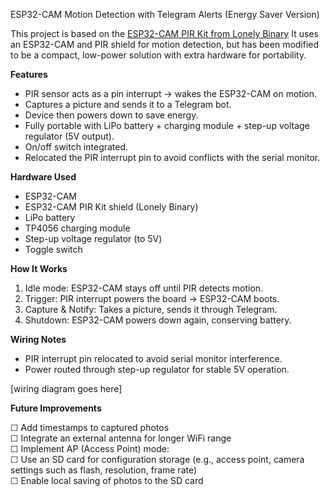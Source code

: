 ESP32-CAM Motion Detection with Telegram Alerts (Energy Saver Version)

This project is based on the [ESP32-CAM PIR Kit from Lonely Binary](https://lonelybinary.com/products/esp32cam-pir-kit)
It uses an ESP32-CAM and PIR shield for motion detection, but has been modified to be a compact, low-power solution with extra hardware for portability.


**Features**
- PIR sensor acts as a pin interrupt → wakes the ESP32-CAM on motion.  
- Captures a picture and sends it to a Telegram bot.  
- Device then powers down to save energy.  
- Fully portable with LiPo battery + charging module + step-up voltage regulator (5V output).  
- On/off switch integrated.  
- Relocated the PIR interrupt pin to avoid conflicts with the serial monitor.


**Hardware Used**
- ESP32-CAM  
- ESP32-CAM PIR Kit shield (Lonely Binary)  
- LiPo battery  
- TP4056 charging module  
- Step-up voltage regulator (to 5V)  
- Toggle switch  


**How It Works**
1. Idle mode: ESP32-CAM stays off until PIR detects motion.  
2. Trigger: PIR interrupt powers the board → ESP32-CAM boots.  
3. Capture & Notify: Takes a picture, sends it through Telegram.  
4. Shutdown: ESP32-CAM powers down again, conserving battery.  


**Wiring Notes**
- PIR interrupt pin relocated to avoid serial monitor interference.  
- Power routed through step-up regulator for stable 5V operation.

 [wiring diagram goes here]

**Future Improvements**

 ☐ Add timestamps to captured photos  
 ☐ Integrate an external antenna for longer WiFi range  
 ☐ Implement AP (Access Point) mode:  
 ☐ Use an SD card for configuration storage (e.g., access point, camera settings such as flash, resolution, frame rate)  
 ☐ Enable local saving of photos to the SD card  



